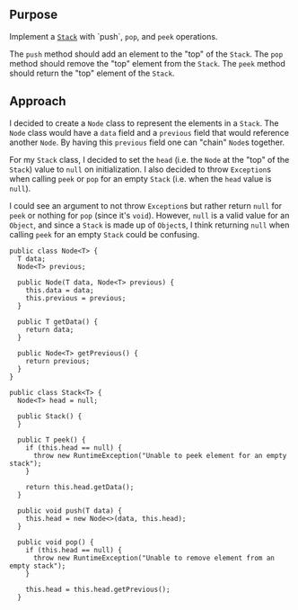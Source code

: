 ## Purpose

Implement a [`Stack`](https://en.wikipedia.org/wiki/Stack_(abstract_data_type)) with `push`, `pop`, and `peek` operations.

The `push` method should add an element to the "top" of the `Stack`.
The `pop` method should remove the "top" element from the `Stack`.
The `peek` method should return the "top" element of the `Stack`.

## Approach

I decided to create a `Node` class to represent the elements in a `Stack`. The `Node` class would have a `data` field
and a `previous` field that would reference another `Node`. By having this `previous` field one can "chain" `Node`s together.

For my `Stack` class, I decided to set the `head` (i.e. the `Node` at the "top" of the `Stack`) value to `null` on initialization.
I also decided to throw `Exception`s when calling `peek` or `pop` for an empty `Stack` (i.e. when the `head` value is `null`).

I could see an argument to not throw `Exception`s but rather return `null` for `peek` or nothing for `pop` (since it's `void`).
However, `null` is a valid value for an `Object`, and since a `Stack` is made up of `Object`s, I think returning
`null` when calling `peek` for an empty `Stack` could be confusing.


<!-- language: lang-java -->

    public class Node<T> {
      T data;
      Node<T> previous;

      public Node(T data, Node<T> previous) {
        this.data = data;
        this.previous = previous;
      }

      public T getData() {
        return data;
      }

      public Node<T> getPrevious() {
        return previous;
      }
    }

    public class Stack<T> {
      Node<T> head = null;

      public Stack() {
      }

      public T peek() {
        if (this.head == null) {
          throw new RuntimeException("Unable to peek element for an empty stack");
        }

        return this.head.getData();
      }

      public void push(T data) {
        this.head = new Node<>(data, this.head);
      }

      public void pop() {
        if (this.head == null) {
          throw new RuntimeException("Unable to remove element from an empty stack");
        }

        this.head = this.head.getPrevious();
      }
